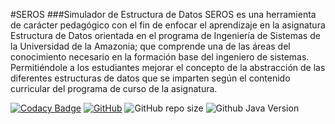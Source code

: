 #SEROS
###Simulador de Estructura de Datos
SEROS es una herramienta de carácter pedagógico con el fin de enfocar el aprendizaje en la asignatura Estructura de Datos orientada en el programa de Ingeniería de Sistemas de la Universidad de la Amazonia; que comprende una de las áreas del conocimiento necesario en la formación base del ingeniero de sistemas. Permitiéndole a los estudiantes mejorar el concepto de la abstracción de las diferentes estructuras de datos que se imparten según el contenido curricular del programa de curso de la asignatura.

[![Codacy Badge](https://api.codacy.com/project/badge/Grade/e64294fa98314fad8704cdc2ef88e22b)](https://www.codacy.com/app/Reymon99/SimuladorTDA?utm_source=github.com&amp;utm_medium=referral&amp;utm_content=Reymon99/SimuladorTDA&amp;utm_campaign=Badge_Grade) [![GitHub](https://img.shields.io/github/license/Reymon99/SimuladorTDA)](https://github.com/Reymon99/SimuladorTDA/blob/master/LICENSE) ![GitHub repo size](https://img.shields.io/github/repo-size/Reymon99/SimuladorTDA) ![Github Java Version](https://img.shields.io/badge/Java%20Version-13-brightgreen) 